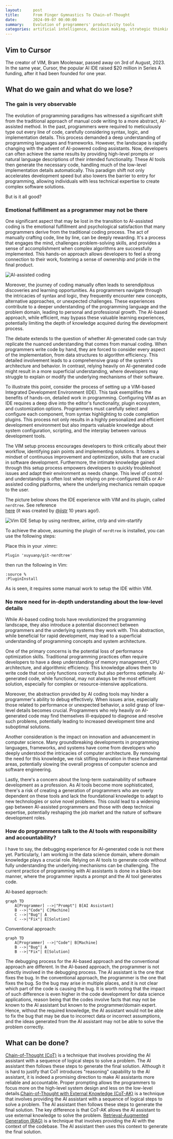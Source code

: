 ```yaml
---
layout:     post
title:      From Finger Gymnastics To Chain-of-Thought
date:       2024-09-07 00:00:00
summary:    Evolution of programmers' productivity tools 
categories: artificial intelligence, decision making, strategic thinking, change management
---
```


## Vim to Cursor

The creator of VIM, Bram Moolenaar, passed away on 3rd of August, 2023. In the
same year, Cursor, the popular AI IDE raised $20 million in Series A funding,
after it had been founded for one year.

## What do we gain and what do we lose?

### The gain is very observable

The evolution of programming paradigms has witnessed a significant shift from
the traditional approach of manual code writing to a more abstract, AI-assisted
method. In the past, programmers were required to meticulously type out every
line of code, carefully considering syntax, logic, and implementation details.
This process demanded a deep understanding of programming languages and
frameworks. However, the landscape is rapidly changing with the advent of
AI-powered coding assistants. Now, developers can often achieve the same results
by providing high-level prompts or natural language descriptions of their
intended functionality. These AI tools then generate the necessary code,
handling much of the low-level implementation details automatically. This
paradigm shift not only accelerates development speed but also lowers the
barrier to entry for programming, allowing individuals with less technical
expertise to create complex software solutions.

But is it all good?

### Emotional fulfillment as a programmer may not be there

One significant aspect that may be lost in the transition to AI-assisted coding
is the emotional fulfillment and psychological satisfaction that many
programmers derive from the traditional coding process. The act of manually
crafting code, line by line, can be deeply rewarding. It's a process that
engages the mind, challenges problem-solving skills, and provides a sense of
accomplishment when complex algorithms are successfully implemented. This
hands-on approach allows developers to feel a strong connection to their work,
fostering a sense of ownership and pride in the final product.

![AI-assisted coding](https://compote.slate.com/images/fe8e6b45-1ea0-45db-ade4-7ce00647041b.jpeg?crop=1560%2C1040%2Cx0%2Cy0&width=840)

Moreover, the journey of coding manually often leads to serendipitous
discoveries and learning opportunities. As programmers navigate through the
intricacies of syntax and logic, they frequently encounter new concepts,
alternative approaches, or unexpected challenges. These experiences contribute
to a deeper understanding of the programming language and the problem domain,
leading to personal and professional growth. The AI-based approach, while
efficient, may bypass these valuable learning experiences, potentially limiting
the depth of knowledge acquired during the development process.

The debate extends to the question of whether AI-generated code can truly
replicate the nuanced understanding that comes from manual coding. When
programmers write code by hand, they are forced to consider every aspect of the
implementation, from data structures to algorithm efficiency. This detailed
involvement leads to a comprehensive grasp of the system's architecture and
behavior. In contrast, relying heavily on AI-generated code might result in a
more superficial understanding, where developers may struggle to explain or
modify the underlying mechanisms of their software.

To illustrate this point, consider the process of setting up a VIM-based
Integrated Development Environment (IDE). This task exemplifies the benefits of
hands-on, detailed work in programming. Configuring VIM as an IDE requires a
deep dive into the editor's functionality, plugin ecosystem, and customization
options. Programmers must carefully select and configure each component, from
syntax highlighting to code completion plugins. This process not only results in
a highly personalized and efficient development environment but also imparts
valuable knowledge about system configuration, scripting, and the interplay
between various development tools.

The VIM setup process encourages developers to think critically about their
workflow, identifying pain points and implementing solutions. It fosters a
mindset of continuous improvement and optimization, skills that are crucial in
software development. Furthermore, the intimate knowledge gained through this
setup process empowers developers to quickly troubleshoot issues and adapt their
environment as needs change. This level of control and understanding is often
lost when relying on pre-configured IDEs or AI-assisted coding platforms, where
the underlying mechanics remain opaque to the user.

The picture below shows the IDE experience with VIM and its plugin, called `nerdtree`. See reference  
[here](https://vimawesome.com/plugin/git-nerdtree) (it was created by
[@jistr](https://github.com/jistr) 10 years ago!).

![Vim IDE Setup by using nerdtree, airline, ctrlp and vim-startify](https://i.imgur.com/jSCwGjU.gif?1)

To achieve the above, assuming the plugin of `nerdtree` is installed, you can use the following steps:

Place this in your .vimrc:

```vim
Plugin 'xuyuanp/git-nerdtree'
```

then run the following in Vim:

```vim
:source %
:PluginInstall
```
As is seen, it requires some manual work to setup the IDE within VIM. 

### No more need for in-depth understanding about the low-level details

While AI-based coding tools have revolutionized the programming landscape, they
also introduce a potential disconnect between programmers and the underlying
systems they work with. This abstraction, while beneficial for rapid
development, may lead to a superficial understanding of programming concepts and
system architecture.

One of the primary concerns is the potential loss of performance optimization
skills. Traditional programming practices often require developers to have a
deep understanding of memory management, CPU architecture, and algorithmic
efficiency. This knowledge allows them to write code that not only functions
correctly but also performs optimally. AI-generated code, while functional, may
not always be the most efficient solution, especially for complex or
resource-intensive applications.

Moreover, the abstraction provided by AI coding tools may hinder a programmer's
ability to debug effectively. When issues arise, especially those related to
performance or unexpected behavior, a solid grasp of low-level details becomes
crucial. Programmers who rely heavily on AI-generated code may find themselves
ill-equipped to diagnose and resolve such problems, potentially leading to
increased development time and suboptimal solutions.

Another consideration is the impact on innovation and advancement in computer
science. Many groundbreaking developments in programming languages, frameworks,
and systems have come from developers who deeply understood the intricacies of
computer architecture. By removing the need for this knowledge, we risk stifling
innovation in these fundamental areas, potentially slowing the overall progress
of computer science and software engineering.

Lastly, there's a concern about the long-term sustainability of software
development as a profession. As AI tools become more sophisticated, there's a
risk of creating a generation of programmers who are overly dependent on these
tools and lack the foundational knowledge to adapt to new technologies or solve
novel problems. This could lead to a widening gap between AI-assisted
programmers and those with deep technical expertise, potentially reshaping the
job market and the nature of software development roles.

### How do programmers talk to the AI tools with responsibility and accountability?

I have to say, the debugging experience for AI-generated code is not there yet.
Particularly, I am working in the data science domain, where domain knowledge
plays a crucial role. Relying on AI tools to generate code without fully
understanding the underlying mechanisms can be challenging. The current practice
of programming with AI assistants is done in a black-box manner, where the
programmer inputs a prompt and the AI tool generates code. 

AI-based approach:
```mermaid
graph TD
    A[Programmer] -->|"Prompt"| B[AI Assistant]
    B -->|"Code"| C[Machine]
    C -->|"Bug"| A
    C -->|"Fix"| E[Solution]
```

Conventional approach:
```mermaid
graph TD
    A[Programmer] -->|"Code"| B[Machine]
    B -->|"Bug"| A
    B -->|"Fix"| E[Solution]
```

The debugging process for the AI-based approach and the conventional approach are different. In the AI-based approach,
the programmer is not directly involved in the debugging process. The AI assistant is the one that fixes the bug. In the
conventional approach, the programmer is the one that fixes the bug. So the bug may arise in multiple places, and it is
not clear which part of the code is causing the bug. It is worth noting that the impact of such difference is even
higher in the code development for data science applications, reason being that the codes involve facts that may not be
known to the AI assistant but known to the programmer/domain expert. Hence, without the required knowledge, the AI
assistant would not be able to fix the bug that may be due to incorrect data or incorrect assumptions, and the ideas
generated from the AI assistant may not be able to solve the problem correctly.

## What can be done?

[Chain-of-Thought (CoT)](https://arxiv.org/abs/2201.11903) is a technique that
involves providing the AI assistant with a sequence of logical steps to solve a
problem. The AI assistant then follows these steps to generate the final
solution. Although it is hard to justify that CoT introduces "reasoning"
capability to the AI assistant, it is indeed a promising direction to make AI
assistants more reliable and accountable. Proper prompting allows the
programmers to focus more on the high-level system design and less on the
low-level details.[Chain-of-Thought with External Knowledge
(CoT-AK)](https://arxiv.org/abs/2305.11300) is a technique that involves
providing the AI assistant with a sequence of logical steps to solve a problem.
The AI assistant then follows these steps to generate the final solution. The
key difference is that CoT-AK allows the AI assistant to use external knowledge
to solve the problem. [Retrieval-Augmented Generation
(RAG)](https://arxiv.org/abs/2005.11401) is a technique that involves providing
the AI with the context of the codebase. The AI assistant then uses this context
to generate the final solution. 